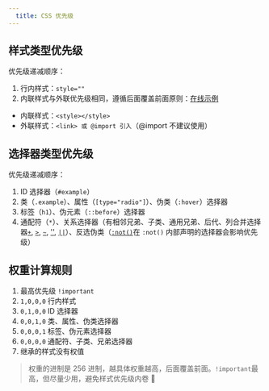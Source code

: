 ```yaml
---
  title: CSS 优先级
---
```


## 样式类型优先级

优先级递减顺序：

1. 行内样式：`style=""`
2. 内联样式与外联优先级相同，遵循后面覆盖前面原则：[在线示例](https://codesandbox.io/s/eloquent-https-qq30x)

- 内联样式：`<style></style>`
- 外联样式：`<link> 或 @import 引入`（@import 不建议使用）

## 选择器类型优先级

优先级递减顺序：

1. ID 选择器（`#example`）
2. 类（`.example`）、属性（`[type="radio"]`）、伪类（`:hover`）选择器
3. 标签（`h1`）、伪元素（`::before`）选择器
4. 通配符（`*`）、关系选择器（有相邻兄弟、子类、通用兄弟、后代、列合并选择器[`+`](https://developer.mozilla.org/zh-CN/docs/Web/CSS/Adjacent_sibling_combinator), [`>`](https://developer.mozilla.org/zh-CN/docs/Web/CSS/Child_combinator), [`~`](https://developer.mozilla.org/zh-CN/docs/Web/CSS/General_sibling_combinator), [''](https://developer.mozilla.org/en-US/docs/Web/CSS/Descendant_combinator), [`||`](https://developer.mozilla.org/zh-CN/docs/Web/CSS/Column_combinator)）、反选伪类（[`:not()`](https://developer.mozilla.org/zh-CN/docs/Web/CSS/:not)在 `:not()` 内部声明的选择器会影响优先级）

## 权重计算规则

1. 最高优先级 `!important`
2. `1,0,0,0`  行内样式
3. `0,1,0,0`  ID 选择器
4. `0,0,1,0`  类、属性、伪类选择器
5. `0,0,0,1`  标签、伪元素选择器
6. `0,0,0,0`  通配符、子类、兄弟选择器
7. 继承的样式没有权值

> 权重的进制是 256 进制，越具体权重越高，后面覆盖前面。`!important`最高，但尽量少用，避免样式优先级内卷 :dog:
